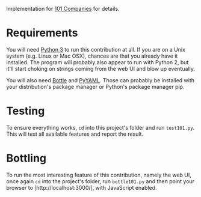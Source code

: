 Implementation for [101 Companies](http://101companies.org/wiki/Contribution:bottle) for details.

Requirements
============

You will need [Python 3](https://www.python.org/) to run this contribution at all. If you are on a Unix system (e.g. Linux or Mac OSX), chances are that you already have it installed. The program will probably also appear to run with Python 2, but it'll start choking on strings coming from the web UI and blow up eventually.

You will also need [Bottle](http://bottlepy.org/) and [PyYAML](http://pyyaml.org/). Those can probably be installed with your distribution's package manager or Python's package manager pip.

Testing
=======

To ensure everything works, `cd` into this project's folder and run `test101.py`. This will test all available features and report the result.

Bottling
========

To run the most interesting feature of this contribution, namely the web UI, once again `cd` into the project's folder, run `bottle101.py` and then point your browser to [http://localhost:3000/], with JavaScript enabled.
